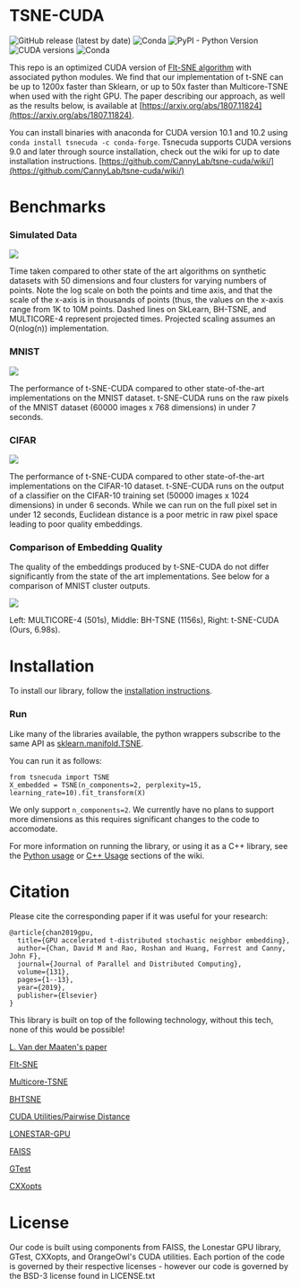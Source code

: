 # TSNE-CUDA
![GitHub release (latest by date)](https://img.shields.io/github/v/release/CannyLab/tsne-cuda)
![Conda](https://img.shields.io/conda/pn/CannyLab/tsnecuda)
![PyPI - Python Version](https://img.shields.io/pypi/pyversions/tsnecuda)
![CUDA versions](https://img.shields.io/badge/cuda-10.1%20%7C%2010.2%20%7C%2011.0%20%7C%2011.1%20%7C%2011.2%20%7C%2011.3%20%7C%2012.2-blue)
![Conda](https://img.shields.io/conda/dn/cannylab/tsnecuda)

This repo is an optimized CUDA version of [FIt-SNE algorithm](https://github.com/KlugerLab/FIt-SNE) with associated python modules. We find that our implementation of t-SNE can be up to 1200x faster than Sklearn, or up to 50x faster than Multicore-TSNE when used with the right GPU. The paper describing our approach, as well as the results below, is available at [https://arxiv.org/abs/1807.11824](https://arxiv.org/abs/1807.11824).

You can install binaries with anaconda for CUDA version 10.1 and 10.2 using `conda install tsnecuda -c conda-forge`. Tsnecuda supports CUDA versions 9.0 and later through source installation, check out the wiki for up to date installation instructions. [https://github.com/CannyLab/tsne-cuda/wiki/](https://github.com/CannyLab/tsne-cuda/wiki/)

# Benchmarks
### Simulated Data
![](docs/simulated_speedup.png)

Time taken compared to other state of the art algorithms on synthetic datasets with 50 dimensions and four clusters for varying numbers of points. Note the log scale on both the points and time axis, and that the scale of the x-axis is in thousands of points (thus, the values on the x-axis range from 1K to 10M points. Dashed lines on SkLearn, BH-TSNE, and MULTICORE-4 represent projected times. Projected scaling assumes an O(nlog(n)) implementation.

### MNIST
![](docs/mnist_speedup.png)

The performance of t-SNE-CUDA compared to other state-of-the-art implementations on the MNIST dataset. t-SNE-CUDA runs on the raw pixels of the MNIST dataset (60000 images x 768 dimensions) in under 7 seconds.

### CIFAR
![](docs/cifar_speedup.png)

The performance of t-SNE-CUDA compared to other state-of-the-art implementations on the CIFAR-10 dataset. t-SNE-CUDA runs on the output of a classifier on the CIFAR-10 training set (50000 images x 1024 dimensions) in under 6 seconds. While we can run on the full pixel set in under 12 seconds, Euclidean distance is a poor metric in raw pixel space leading to poor quality embeddings.

### Comparison of Embedding Quality
The quality of the embeddings produced by t-SNE-CUDA do not differ significantly from the state of the art implementations. See below for a comparison of MNIST cluster outputs.

![](docs/mnist_comparison.jpg)

Left: MULTICORE-4 (501s), Middle: BH-TSNE (1156s), Right: t-SNE-CUDA (Ours, 6.98s).

# Installation

To install our library, follow the [installation instructions](https://github.com/CannyLab/tsne-cuda/blob/main/INSTALL.md).

### Run

Like many of the libraries available, the python wrappers subscribe to the same API as [sklearn.manifold.TSNE](http://scikit-learn.org/stable/modules/generated/sklearn.manifold.TSNE.html).

You can run it as follows:

```
from tsnecuda import TSNE
X_embedded = TSNE(n_components=2, perplexity=15, learning_rate=10).fit_transform(X)
```

We only support `n_components=2`. We currently have no plans to support more dimensions as this requires significant changes to the code to accomodate.

For more information on running the library, or using it as a C++ library, see the [Python usage](https://github.com/CannyLab/tsne-cuda/wiki/Basic-Usage:-Python) or [C++ Usage](https://github.com/CannyLab/tsne-cuda/wiki/Basic-Usage:-Cxx) sections of the wiki.

# Citation

Please cite the corresponding paper if it was useful for your research:

```
@article{chan2019gpu,
  title={GPU accelerated t-distributed stochastic neighbor embedding},
  author={Chan, David M and Rao, Roshan and Huang, Forrest and Canny, John F},
  journal={Journal of Parallel and Distributed Computing},
  volume={131},
  pages={1--13},
  year={2019},
  publisher={Elsevier}
}
```

This library is built on top of the following technology, without this tech, none of this would be possible!

[L. Van der Maaten's paper](http://lvdmaaten.github.io/publications/papers/JMLR_2014.pdf)

[FIt-SNE](https://github.com/KlugerLab/FIt-SNE)

[Multicore-TSNE](https://github.com/DmitryUlyanov/Multicore-TSNE)

[BHTSNE](https://github.com/lvdmaaten/bhtsne/)

[CUDA Utilities/Pairwise Distance](https://github.com/OrangeOwlSolutions)

[LONESTAR-GPU](http://iss.ices.utexas.edu/?p=projects/galois/lonestargpu)

[FAISS](https://github.com/facebookresearch/faiss)

[GTest](https://github.com/google/googletest)

[CXXopts](https://github.com/jarro2783/cxxopts)


# License

Our code is built using components from FAISS, the Lonestar GPU library, GTest, CXXopts, and OrangeOwl's CUDA utilities. Each portion of the code is governed by their respective licenses - however our code is governed by the BSD-3 license found in LICENSE.txt
